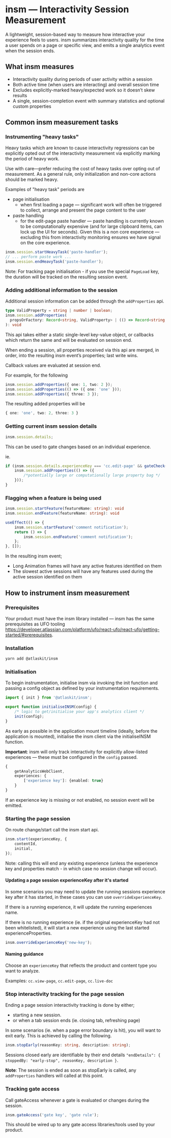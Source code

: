# insm — Interactivity Session Measurement

A lightweight, session-based way to measure how interactive your experience feels to users. insm
summarizes interactivity quality for the time a user spends on a page or specific view, and emits a
single analytics event when the session ends.

## What insm measures

- Interactivity quality during periods of user activity within a session
- Both active time (when users are interacting) and overall session time
- Excludes explicitly-marked heavy/expected work so it doesn’t skew results
- A single, session-completion event with summary statistics and optional custom properties

## Common insm measurement tasks

### Instrumenting "heavy tasks"

Heavy tasks which are known to cause interactivity regressions can be explicitly opted out of the
interactivity measurement via explicitly marking the period of heavy work.

Use with care—prefer reducing the cost of heavy tasks over opting out of measurement. As a general
rule, only initialization and non-core actions should be marked heavy.

Examples of "heavy task" periods are

- page initialisation
  - when first loading a page — significant work will often be triggered to collect, arrange and
    present the page content to the user
- paste handling
  - for the edit-page paste handler — paste handling is currently known to be computationally
    expensive (and for large clipboard items, can lock up the UI for seconds). Given this is a non
    core experience — excluding this from interactivity monitoring ensures we have signal on the
    core experience.

```ts
insm.session.startHeavyTask('paste-handler');
// ... perform paste work ...
insm.session.endHeavyTask('paste-handler');
```

Note: For tracking page initialisation - if you use the special `PageLoad` key, the duration will be
tracked on the resulting session event.

### Adding additional information to the session

Additional session information can be added through the `addProperties` api.

```ts
type ValidProperty = string | number | boolean;
insm.session.addProperties(
  propsOrFactory: Record<string, ValidProperty> | (() => Record<string, ValidProperty>)
): void
```

This api takes either a static single-level key-value object, or callbacks which return the same and
will be evaluated on session end.

When ending a session, all properties received via this api are merged, in order, into the resulting
insm event’s properties; last write wins.

Callback values are evaluated at session end.

For example, for the following

```ts
insm.session.addProperties({ one: 1, two: 2 });
insm.session.addProperties(() => ({ one: 'one' }));
insm.session.addProperties({ three: 3 });
```

The resulting added properties will be

```ts
{ one: 'one', two: 2, three: 3 }
```

### Getting current insm session details

```ts
insm.session.details;
```

This can be used to gate changes based on an individual experience.

ie.

```ts
if (insm.session.details.experienceKey === 'cc.edit-page' && gateCheck()) {
	insm.session.addProperties(() => ({
		/*potentially large or computationally large property bag */
	}));
}
```

### Flagging when a feature is being used

```ts
insm.session.startFeature(featureName: string): void
insm.session.endFeature(featureName: string): void
```

```ts
useEffect(() => {
	insm.session.startFeature('comment notification');
	return () => {
		insm.session.endFeature('comment notification');
	};
}, []);
```

In the resulting insm event;

- Long Animation frames will have any active features identified on them
- The slowest active sessions will have any features used during the active session identified on
  them

## How to instrument insm measurement

### Prerequisites

Your product must have the insm library installed — insm has the same prerequisites as UFO tooling
https://developer.atlassian.com/platform/ufo/react-ufo/react-ufo/getting-started/#prerequisites.

### Installation

```sh
yarn add @atlaskit/insm
```

### Initialisation

To begin instrumentation, initialise insm via invoking the init function and passing a config object
as defined by your instrumentation requirements.

```ts
import { init } from '@atlaskit/insm';

export function initialiseINSM(config) {
	/* logic to get/initialise your app's analytics client */
	init(config);
}
```

As early as possible in the application mount timeline (ideally, before the application is mounted),
initialise the insm client via the initialiseINSM function.

**Important**: insm will only track interactivity for explicitly allow-listed experiences — these
must be configured in the `config` passed.

```ts
{
	getAnalyticsWebClient,
	experiences: {
		['experience key']: {enabled: true}
	}
}
```

If an experience key is missing or not enabled, no session event will be emitted.

### Starting the page session

On route change/start call the insm start api.

```ts
insm.start(experienceKey, {
	contentId,
	initial,
});
```

Note: calling this will end any existing experience (unless the experience key and properties
match - in which case no session change will occur).

#### Updating a page session experienceKey after it's started

In some scenarios you may need to update the running sessions experience key after it has started,
in these cases you can use `overrideExperienceKey`.

If there is a running experience, it will update the running experiences name.

If there is no running experience (ie. if the original experienceKey had not been whitelisted), it
will start a new experience using the last started experienceProperties.

```ts
insm.overrideExperienceKey('new-key');
```

#### Naming guidance

Choose an `experienceKey` that reflects the product and content type you want to analyze.

Examples: `cc.view-page`, `cc.edit-page`, `cc.live-doc`

### Stop interactivity tracking for the page session

Ending a page session interactivity tracking is done by either;

- starting a new session.
- or when a tab session ends (ie. closing tab, refreshing page)

In some scenarios (ie. when a page error boundary is hit), you will want to exit early. This is
achieved by calling the following.

```ts
insm.stopEarly(reasonKey: string, description: string);
```

Sessions closed early are identifiable by their end details
`"endDetails": { stoppedBy: "early-stop", reasonKey, description }`.

**Note**: The session is ended as soon as stopEarly is called, any `addProperties` handlers will
called at this point.

### Tracking gate access

Call gateAccess whenever a gate is evaluated or changes during the session.

```ts
insm.gateAccess('gate key', 'gate rule');
```

This should be wired up to any gate access libraries/tools used by your product.
